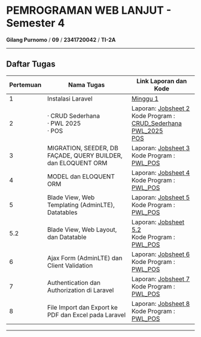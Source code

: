 # PEMROGRAMAN WEB LANJUT - Semester 4

**Gilang Purnomo** / **09** / **2341720042** / **TI-2A**

---

## Daftar Tugas

| Pertemuan | Nama Tugas                                               | Link Laporan dan Kode |
|-----------|----------------------------------------------------------|-----------------------|
| 1         | Instalasi Laravel                                        | [Minggu 1](https://github.com/Gilangp/Pemrograman_Web_Lanjut/tree/main/Minggu%201/Install_Laravel_10) |
| 2         | · CRUD Sederhana <br> · PWL 2025 <br> · POS              | Laporan: [Jobsheet 2](https://github.com/Gilangp/Pemrograman_Web_Lanjut/blob/main/Minggu%202/Jobsheet%202_Gilang%20Purnomo.pdf) <br> Kode Program : [CRUD_Sederhana](https://github.com/Gilangp/Pemrograman_Web_Lanjut/tree/main/Minggu%202/CRUD_Sederhana) <br>                     [PWL_2025](https://github.com/Gilangp/Pemrograman_Web_Lanjut/tree/main/Minggu%202/PWL_2025) <br> [POS](https://github.com/Gilangp/Pemrograman_Web_Lanjut/tree/main/Minggu%202/POS) |
| 3         | MIGRATION, SEEDER, DB FAÇADE, QUERY BUILDER, dan ELOQUENT ORM | Laporan: [Jobsheet 3](https://github.com/Gilangp/Pemrograman_Web_Lanjut/blob/main/Minggu%203/Jobsheet%203_Gilang%20Purnomo.pdf) <br> Kode Program : [PWL_POS](https://github.com/Gilangp/Pemrograman_Web_Lanjut/tree/main/Minggu%203/PWL_POS) |
| 4         | MODEL dan ELOQUENT ORM                                   | Laporan: [Jobsheet 4](https://github.com/Gilangp/Pemrograman_Web_Lanjut/blob/main/Minggu%204/Jobsheet%204_Gilang%20Purnomo.pdf) <br> Kode Program : [PWL_POS](https://github.com/Gilangp/Pemrograman_Web_Lanjut/tree/main/Minggu%204/PWL_POS) |
| 5         | Blade View, Web Templating (AdminLTE), Datatables        | Laporan: [Jobsheet 5](https://github.com/Gilangp/Pemrograman_Web_Lanjut/blob/main/Minggu%205/Jobsheet%205_Gilang%20Purnomo.pdf) <br> Kode Program : [PWL_POS](https://github.com/Gilangp/Pemrograman_Web_Lanjut/tree/main/Minggu%205/PWL_POS) |
| 5.2       | Blade View, Web Layout, dan Datatable                    | Laporan: [Jobsheet 5.2](https://github.com/Gilangp/Pemrograman_Web_Lanjut/blob/main/Minggu%205.2/Jobsheet%205.2_Gilang%20Purnomo.pdf) <br> Kode Program : [PWL_POS](https://github.com/Gilangp/Pemrograman_Web_Lanjut/tree/main/Minggu%205.2/PWL_POS) |
| 6       | Ajax Form (AdminLTE) dan Client Validation                 | Laporan: [Jobsheet 6](https://github.com/Gilangp/Pemrograman_Web_Lanjut/blob/main/Minggu%206/Jobsheet%206_Gilang%20Purnomo.pdf) <br> Kode Program : [PWL_POS](https://github.com/Gilangp/Pemrograman_Web_Lanjut/tree/main/Minggu%206/PWL_POS) |
| 7       | Authentication dan Authorization di Laravel                | Laporan: [Jobsheet 7](https://github.com/Gilangp/Pemrograman_Web_Lanjut/blob/main/Minggu%207/Jobsheet%207_Gilang%20Purnomo.pdf) <br> Kode Program : [PWL_POS](https://github.com/Gilangp/Pemrograman_Web_Lanjut/tree/main/Minggu%207/PWL_POS) |
| 8       | File Import dan Export ke PDF dan Excel pada Laravel       | Laporan: [Jobsheet 8](https://github.com/Gilangp/Pemrograman_Web_Lanjut/blob/main/Minggu%208/Jobsheet%208_Gilang%20Purnomo.pdf) <br> Kode Program : [PWL_POS](https://github.com/Gilangp/Pemrograman_Web_Lanjut/tree/main/Minggu%208/PWL_POS) |


---
